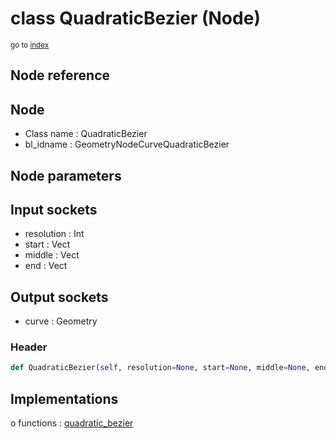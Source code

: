 # class QuadraticBezier (Node)

<sub>go to [index](/docs/index.md)</sub>

## Node reference

Node
----
 - Class name : QuadraticBezier
 - bl_idname : GeometryNodeCurveQuadraticBezier

Node parameters
---------------

Input sockets
-------------
 - resolution : Int
 - start : Vect
 - middle : Vect
 - end : Vect

Output sockets
--------------
 - curve : Geometry

### Header

``` python
def QuadraticBezier(self, resolution=None, start=None, middle=None, end=None, node_label=None, node_color=None):
```

## Implementations

o functions : [quadratic_bezier](#quadratic_bezier)

